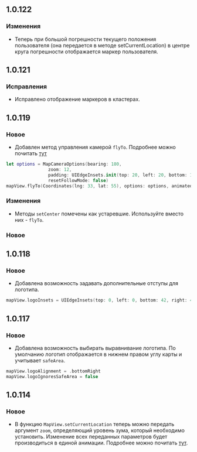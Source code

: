 ## 1.0.122

### Изменения

- Теперь при большой погрешности текущего положения пользователя (она передается в методе setCurrentLocation) в центре круга погрешности отображается маркер пользователя.

## 1.0.121

### Исправления

- Исправлено отображение маркеров в кластерах.

## 1.0.119

### Новое

- Добавлен метод управления камерой `flyTo`. Подробнее можно почитать [тут](README.md#управление-камерой)

```swift
let options = MapCameraOptions(bearing: 180,
                zoom: 12,
                padding: UIEdgeInsets.init(top: 20, left: 20, bottom: 150, right: 20),
                resetFollowMode: false)
mapView.flyTo(Coordinates(lng: 33, lat: 55), options: options, animated: true)
```

### Изменения

- Методы `setCenter` помечены как устаревшие. Используйте вместо них - `flyTo`.

### Новое

## 1.0.118

### Новое

- Добавлена возможность задавать дополнительные отступы для логотипа.

```swift
mapView.logoInsets = UIEdgeInsets(top: 0, left: 0, bottom: 42, right: 42)
```

## 1.0.117

### Новое

- Добавлена возможность выбирать выравнивание логотипа. По умолчанию логотип отображается в нижнем правом углу карты и учитывает `safeArea`.

```swift
mapView.logoAlignment = .bottomRight
mapView.logoIgnoresSafeArea = false
```

## 1.0.114

### Новое

- В функцию `MapView.setCurrentLocation` теперь можно передать аргумент `zoom`, определяющий уровень зума, который необходимо установить. Изменение всех переданных параметров будет производиться в единой анимации. Подробнее можно почитать [тут](README.md#установка-текущих-параметров-пользователя).
